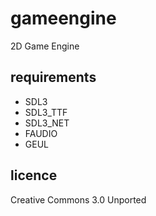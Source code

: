 # gameengine
 2D Game Engine

## requirements
 - SDL3
 - SDL3_TTF
 - SDL3_NET
 - FAUDIO
 - GEUL

## licence
 Creative Commons 3.0 Unported

